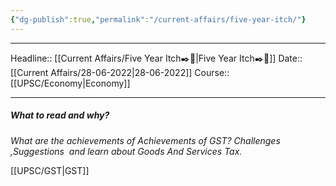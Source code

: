 ```yaml
---
{"dg-publish":true,"permalink":"/current-affairs/five-year-itch/"}
---
```


----
Headline:: [[Current Affairs/Five Year Itch✒️💭\|Five Year Itch✒️💭]]
Date:: [[Current Affairs/28-06-2022\|28-06-2022]]
Course:: [[UPSC/Economy\|Economy]] 

----
##### What to read and why? 


_What are the achievements of Achievements of GST? Challenges ,Suggestions  and learn about Goods And Services Tax._

[[UPSC/GST\|GST]]